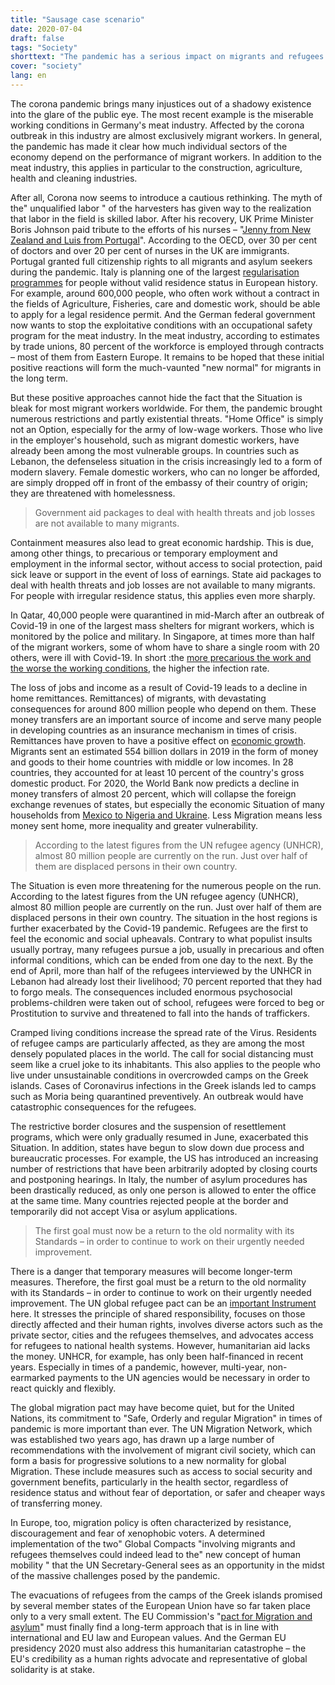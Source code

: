 ```yaml
---
title: "Sausage case scenario"
date: 2020-07-04
draft: false
tags: "Society"
shorttext: "The pandemic has a serious impact on migrants and refugees. At the same time, their system relevance becomes clear."
cover: "society"
lang: en
---
```


The corona pandemic brings many injustices out of a shadowy existence into the glare of the public eye. The most recent example is the miserable working conditions in Germany's meat industry. Affected by the corona outbreak in this industry are almost exclusively migrant workers. In general, the pandemic has made it clear how much individual sectors of the economy depend on the performance of migrant workers. In addition to the meat industry, this applies in particular to the construction, agriculture, health and cleaning industries.

After all, Corona now seems to introduce a cautious rethinking. The myth of the" unqualified labor " of the harvesters has given way to the realization that labor in the field is skilled labor. After his recovery, UK Prime Minister Boris Johnson paid tribute to the efforts of his nurses – "[Jenny from New Zealand and Luis from Portugal](https://www.washingtonpost.com/world/europe/boris-johnson-nurses-nhs/2020/04/13/51498d34-7bfa-11ea-a311-adb1344719a9_story.html "Boris Johnson praises immigrant nurses who saved his life, as Britain’s NHS becomes a rallying cry")". According to the OECD, over 30 per cent of doctors and over 20 per cent of nurses in the UK are immigrants. Portugal granted full citizenship rights to all migrants and asylum seekers during the pandemic. Italy is planning one of the largest [regularisation programmes](https://ec.europa.eu/migrant-integration/news/italian-government-adopts-targeted-regularisation-for-migrant-workers "Italian government adopts targeted regularisation for migrant workers") for people without valid residence status in European history. For example, around 600,000 people, who often work without a contract in the fields of Agriculture, Fisheries, care and domestic work, should be able to apply for a legal residence permit. And the German federal government now wants to stop the exploitative conditions with an occupational safety program for the meat industry. In the meat industry, according to estimates by trade unions, 80 percent of the workforce is employed through contracts – most of them from Eastern Europe. It remains to be hoped that these initial positive reactions will form the much-vaunted "new normal" for migrants in the long term.

But these positive approaches cannot hide the fact that the Situation is bleak for most migrant workers worldwide. For them, the pandemic brought numerous restrictions and partly existential threats. "Home Office" is simply not an Option, especially for the army of low-wage workers. Those who live in the employer's household, such as migrant domestic workers, have already been among the most vulnerable groups. In countries such as Lebanon, the defenseless situation in the crisis increasingly led to a form of modern slavery. Female domestic workers, who can no longer be afforded, are simply dropped off in front of the embassy of their country of origin; they are threatened with homelessness.

> Government aid packages to deal with health threats and job losses are not available to many migrants.

Containment measures also lead to great economic hardship. This is due, among other things, to precarious or temporary employment and employment in the informal sector, without access to social protection, paid sick leave or support in the event of loss of earnings. State aid packages to deal with health threats and job losses are not available to many migrants. For people with irregular residence status, this applies even more sharply.

In Qatar, 40,000 people were quarantined in mid-March after an outbreak of Covid-19 in one of the largest mass shelters for migrant workers, which is monitored by the police and military. In Singapore, at times more than half of the migrant workers, some of whom have to share a single room with 20 others, were ill with Covid-19. In short :the [more precarious the work and the worse the working conditions](https://www.fes.de/forum-berlin/pruefstein-corona/artikelseite-pruefstein-corona/corona-im-einwanderungsland-deutschland "Corona im Einwanderungsland Deutschland"), the higher the infection rate.

The loss of jobs and income as a result of Covid-19 leads to a decline in home remittances. Remittances) of migrants, with devastating consequences for around 800 million people who depend on them. These money transfers are an important source of income and serve many people in developing countries as an insurance mechanism in times of crisis. Remittances have proven to have a positive effect on [economic growth](https://www.worldbank.org/en/news/press-release/2020/04/22/world-bank-predicts-sharpest-decline-of-remittances-in-recent-history "World Bank Predicts Sharpest Decline of Remittances in Recent History"). Migrants sent an estimated 554 billion dollars in 2019 in the form of money and goods to their home countries with middle or low incomes. In 28 countries, they accounted for at least 10 percent of the country's gross domestic product. For 2020, the World Bank now predicts a decline in money transfers of almost 20 percent, which will collapse the foreign exchange revenues of states, but especially the economic Situation of many households from [Mexico to Nigeria and Ukraine](https://reliefweb.int/report/world/global-remittances-suffer-blow-covid-19 "Global Remittances to Suffer a Blow From COVID-19"). Less Migration means less money sent home, more inequality and greater vulnerability.

> According to the latest figures from the UN refugee agency (UNHCR), almost 80 million people are currently on the run. Just over half of them are displaced persons in their own country.

The Situation is even more threatening for the numerous people on the run. According to the latest figures from the UN refugee agency (UNHCR), almost 80 million people are currently on the run. Just over half of them are displaced persons in their own country. The situation in the host regions is further exacerbated by the Covid-19 pandemic. Refugees are the first to feel the economic and social upheavals. Contrary to what populist insults usually portray, many refugees pursue a job, usually in precarious and often informal conditions, which can be ended from one day to the next. By the end of April, more than half of the refugees interviewed by the UNHCR in Lebanon had already lost their livelihood; 70 percent reported that they had to forgo meals. The consequences included enormous psychosocial problems-children were taken out of school, refugees were forced to beg or Prostitution to survive and threatened to fall into the hands of traffickers.

Cramped living conditions increase the spread rate of the Virus. Residents of refugee camps are particularly affected, as they are among the most densely populated places in the world. The call for social distancing must seem like a cruel joke to its inhabitants. This also applies to the people who live under unsustainable conditions in overcrowded camps on the Greek islands. Cases of Coronavirus infections in the Greek islands led to camps such as Moria being quarantined preventively. An outbreak would have catastrophic consequences for the refugees.

The restrictive border closures and the suspension of resettlement programs, which were only gradually resumed in June, exacerbated this Situation. In addition, states have begun to slow down due process and bureaucratic processes. For example, the US has introduced an increasing number of restrictions that have been arbitrarily adopted by closing courts and postponing hearings. In Italy, the number of asylum procedures has been drastically reduced, as only one person is allowed to enter the office at the same time. Many countries rejected people at the border and temporarily did not accept Visa or asylum applications.

> The first goal must now be a return to the old normality with its Standards – in order to continue to work on their urgently needed improvement.

There is a danger that temporary measures will become longer-term measures. Therefore, the first goal must be a return to the old normality with its Standards – in order to continue to work on their urgently needed improvement. The UN global refugee pact can be an [important Instrument](https://reliefweb.int/report/world/role-global-compact-refugees-international-response-covid-19-pandemic "The role of the Global Compact on Refugees in the international response to the COVID-19 pandemic") here. It stresses the principle of shared responsibility, focuses on those directly affected and their human rights, involves diverse actors such as the private sector, cities and the refugees themselves, and advocates access for refugees to national health systems. However, humanitarian aid lacks the money. UNHCR, for example, has only been half-financed in recent years. Especially in times of a pandemic, however, multi-year, non-earmarked payments to the UN agencies would be necessary in order to react quickly and flexibly.

The global migration pact may have become quiet, but for the United Nations, its commitment to "Safe, Orderly and regular Migration" in times of pandemic is more important than ever. The UN Migration Network, which was established two years ago, has drawn up a large number of recommendations with the involvement of migrant civil society, which can form a basis for progressive solutions to a new normality for global Migration. These include measures such as access to social security and government benefits, particularly in the health sector, regardless of residence status and without fear of deportation, or safer and cheaper ways of transferring money.

In Europe, too, migration policy is often characterized by resistance, discouragement and fear of xenophobic voters. A determined implementation of the two" Global Compacts "involving migrants and refugees themselves could indeed lead to the" new concept of human mobility " that the UN Secretary-General sees as an opportunity in the midst of the massive challenges posed by the pandemic.

The evacuations of refugees from the camps of the Greek islands promised by several member states of the European Union have so far taken place only to a very small extent. The EU Commission's "[pact for Migration and asylum](https://picum.org/statement-on-the-upcoming-eu-pact-on-asylum-and-migration/ "Statement on the Upcoming EU Pact on Asylum and Migration")" must finally find a long-term approach that is in line with international and EU law and European values. And the German EU presidency 2020 must also address this humanitarian catastrophe – the EU's credibility as a human rights advocate and representative of global solidarity is at stake.
